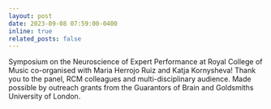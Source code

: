 ```yaml
---
layout: post
date: 2023-09-08 07:59:00-0400
inline: true
related_posts: false
---
```


Symposium on the Neuroscience of Expert Performance at Royal College of Music co-organised with Maria Herrojo Ruiz and Katja Kornysheva! Thank you to the panel, RCM colleagues and multi-disciplinary audience. Made possible by outreach grants from the Guarantors of Brain and Goldsmiths University of London.     


